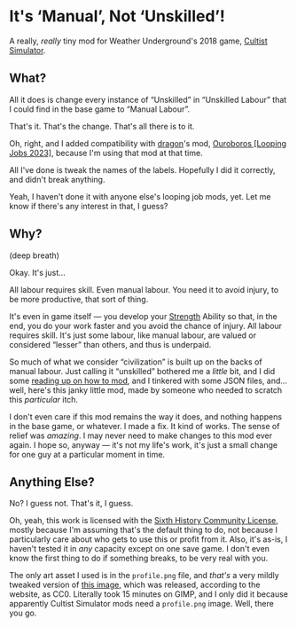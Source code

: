 # It's ‘Manual’, Not ‘Unskilled’!

A really, _really_ tiny mod for Weather Underground's 2018 game, [Cultist Simulator](https://weatherfactory.biz/cultist-simulator/ "link to game website").

## What?

All it does is change every instance of “Unskilled” in “Unskilled Labour” that I could find in the base game to “Manual Labour”.

That's it. That's the change. That's all there is to it.

Oh, right, and I added compatibility with [dragon](https://steamcommunity.com/id/realDragon11 "link to modder's Steam profile")'s mod, [Ouroboros [Looping Jobs 2023]](https://steamcommunity.com/sharedfiles/filedetails/?id=2823487280 "Link to Steam Workshop item"), because I'm using that mod at that time.

All I've done is tweak the names of the labels. Hopefully I did it correctly, and didn't break anything.

Yeah, I haven't done it with anyone else's looping job mods, yet. Let me know if there's any interest in that, I guess?

## Why?

(deep breath)

Okay. It's just…

All labour requires skill. Even manual labour. You need it to avoid injury, to be more productive, that sort of thing.

It's even in game itself — you develop your [Strength](https://cultistsimulator.fandom.com/wiki/Strength "link to Cultist Simulator Fandom Wiki") Ability so that, in the end, you do your work faster and you avoid the chance of injury. All labour requires skill. It's just some labour, like manual labour, are valued or considered “lesser” than others, and thus is underpaid.

So much of what we consider “civilization” is built up on the backs of manual labour. Just calling it “unskilled” bothered me a _little_ bit, and I did some [reading up on how to mod](https://docs.google.com/document/d/1BZiUrSiT8kKvWIEvx5DObThL4HMGVI1CluJR20CWBU0/edit "link to Secret Histories Modding Guide, a community-developed modding reference document on how to mod for Cultist Simulator"), and I tinkered with some JSON files, and… well, here's this janky little mod, made by someone who needed to scratch this _particular_ itch.

I don't even care if this mod remains the way it does, and nothing happens in the base game, or whatever. I made a fix. It kind of works. The sense of relief was _amazing_. I may never need to make changes to this mod ever again. I hope so, anyway — it's not my life's work, it's just a small change for one guy at a particular moment in time.

## Anything Else?

No? I guess not. That's it, I guess.

Oh, yeah, this work is licensed with the [Sixth History Community License](https://weatherfactory.biz/sixth-history-community-licence/ "link to license"), mostly because I'm assuming that's the default thing to do, not because I particularly care about who gets to use this or profit from it. Also, it's as-is, I haven't tested it in _any_ capacity except on one save game. I don't even know the first thing to do if something breaks, to be very real with you.

The only art asset I used is in the `profile.png` file, and _that's_ a very mildly tweaked version of [this image](https://svgsilh.com/image/158444.html "link to some SVG image site on the web"), which was released, according to the website, as CC0. Literally took 15 minutes on GIMP, and I only did it because apparently Cultist Simulator mods need a `profile.png` image. Well, there you go.
